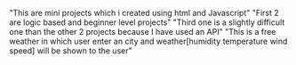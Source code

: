 "This are mini projects which i created using html and Javascript"
"First 2 are logic based and beginner level projects"
"Third one is a slightly difficult one than the other 2 projects because I have used an API"
"This is a free weather in which user enter an city and weather[humidity temperature wind speed] will be shown to the user"
